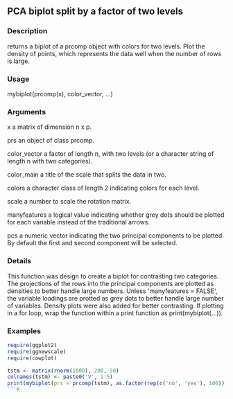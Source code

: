 ## PCA biplot split by a factor of two levels

### Description

returns a biplot of a prcomp object with colors for two levels. Plot the density of points, which represents the data well when the number of rows is large.

### Usage

mybiplot(prcomp(x), color_vector, ...)

### Arguments

x                   a matrix of dimension n x p.

prs                 an object of class prcomp.

color_vector        a factor of length n, with two levels (or a character string of length n with two categories).

color_main          a title of the scale that splits the data in two.

colors              a character class of length 2 indicating colors for each level.

scale               a number to scale the rotation matrix.

manyfeatures        a logical value indicating whether grey dots should be plotted for each variable instead of the                               traditional arrows.

pcs                 a numeric vector indicating the two principal components to be plotted. By default the first and second                       component will be selected.


### Details

This function was design to create a biplot for contrasting two categories. The projections of the rows into the principal components are plotted as densities to better handle large numbers. Unless 'manyfeatures = FALSE', the variable loadings are protted as grey dots to better handle large number of variables. Density plots were also added for better contrasting.
If plotting in a for loop, wrap the function within a print function as print(mybiplot(...)).

### Examples
```R
require(ggplot2)
require(ggnewscale)
require(cowplot)

tstm <- matrix(rnorm(1000), 200, 50)
colnames(tstm) <- paste0('V', 1:5)
print(mybiplot(prs = prcomp(tstm), as.factor(rep(c('no', 'yes'), 100)), manyfeatures = T, pcs = c(1, 2)))
```R
